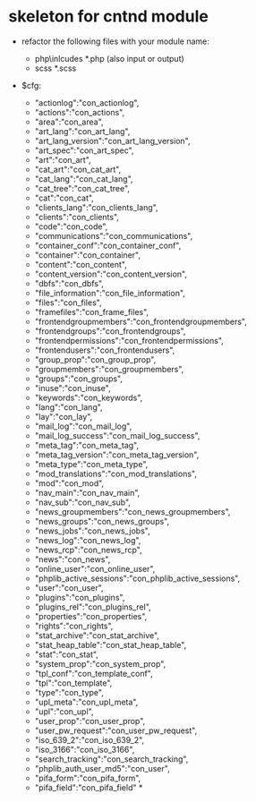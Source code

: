 # skeleton for cntnd module

* refactor the following files with your module name:
    * php\inlcudes *.php (also input or output)
    * scss *.scss

* $cfg:
    * "actionlog":"con_actionlog",
    * "actions":"con_actions",
    * "area":"con_area",
    * "art_lang":"con_art_lang",
    * "art_lang_version":"con_art_lang_version",
    * "art_spec":"con_art_spec",
    * "art":"con_art",
    * "cat_art":"con_cat_art",
    * "cat_lang":"con_cat_lang",
    * "cat_tree":"con_cat_tree",
    * "cat":"con_cat",
    * "clients_lang":"con_clients_lang",
    * "clients":"con_clients",
    * "code":"con_code",
    * "communications":"con_communications",
    * "container_conf":"con_container_conf",
    * "container":"con_container",
    * "content":"con_content",
    * "content_version":"con_content_version",
    * "dbfs":"con_dbfs",
    * "file_information":"con_file_information",
    * "files":"con_files",
    * "framefiles":"con_frame_files",
    * "frontendgroupmembers":"con_frontendgroupmembers",
    * "frontendgroups":"con_frontendgroups",
    * "frontendpermissions":"con_frontendpermissions",
    * "frontendusers":"con_frontendusers",
    * "group_prop":"con_group_prop",
    * "groupmembers":"con_groupmembers",
    * "groups":"con_groups",
    * "inuse":"con_inuse",
    * "keywords":"con_keywords",
    * "lang":"con_lang",
    * "lay":"con_lay",
    * "mail_log":"con_mail_log",
    * "mail_log_success":"con_mail_log_success",
    * "meta_tag":"con_meta_tag",
    * "meta_tag_version":"con_meta_tag_version",
    * "meta_type":"con_meta_type",
    * "mod_translations":"con_mod_translations",
    * "mod":"con_mod",
    * "nav_main":"con_nav_main",
    * "nav_sub":"con_nav_sub",
    * "news_groupmembers":"con_news_groupmembers",
    * "news_groups":"con_news_groups",
    * "news_jobs":"con_news_jobs",
    * "news_log":"con_news_log",
    * "news_rcp":"con_news_rcp",
    * "news":"con_news",
    * "online_user":"con_online_user",
    * "phplib_active_sessions":"con_phplib_active_sessions",
    * "user":"con_user",
    * "plugins":"con_plugins",
    * "plugins_rel":"con_plugins_rel",
    * "properties":"con_properties",
    * "rights":"con_rights",
    * "stat_archive":"con_stat_archive",
    * "stat_heap_table":"con_stat_heap_table",
    * "stat":"con_stat",
    * "system_prop":"con_system_prop",
    * "tpl_conf":"con_template_conf",
    * "tpl":"con_template",
    * "type":"con_type",
    * "upl_meta":"con_upl_meta",
    * "upl":"con_upl",
    * "user_prop":"con_user_prop",
    * "user_pw_request":"con_user_pw_request",
    * "iso_639_2":"con_iso_639_2",
    * "iso_3166":"con_iso_3166",
    * "search_tracking":"con_search_tracking",
    * "phplib_auth_user_md5":"con_user",
    * "pifa_form":"con_pifa_form",
    * "pifa_field":"con_pifa_field" * 
